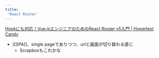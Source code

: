 ```yaml
---
title:
 'React Router'
---
```


[Hookにも対応！Vue.jsエンジニアのためのReact Router v5入門 | Hypertext Candy](https://www.hypertextcandy.com/react-router-for-vuejs-developer)
- [[SPA]]、single pageでありつつ、urlと画面が切り替わる感じ
    - Scrapboxもこれかな
